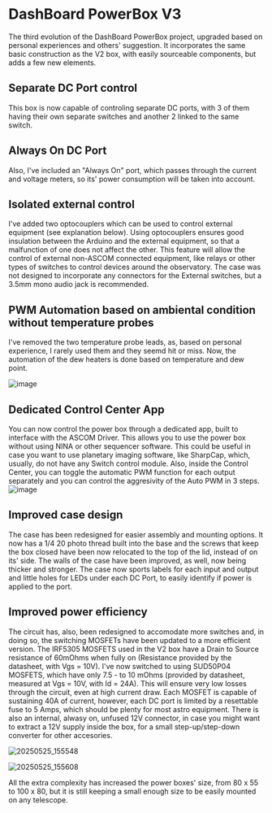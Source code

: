 # DashBoard PowerBox V3 

The third evolution of the DashBoard PowerBox project, upgraded based on personal experiences and others' suggestion.
It incorporates the same basic construction as the V2 box, with easily sourceable components, but adds a few new elements. 

## Separate DC Port control
This box is now capable of controling separate DC ports, with 3 of them having their own separate switches and another 2 linked to the same switch. 

## Always On DC Port
Also, I've included an "Always On" port, which passes through the current and voltage meters, so its' power consumption will be taken into account. 

## Isolated external control
I've added two optocouplers which can be used to control external equipment (see explanation below). Using optocouplers ensures good insulation between the Arduino and the external equipment, so that a malfunction of one does not affect the other. This feature will allow the control of external non-ASCOM connected equipment, like relays or other types of switches to control devices around the observatory. The case was not designed to incorporate any connectors for the External switches, but a 3.5mm mono audio jack is recommended. 

## PWM Automation based on ambiental condition without temperature probes
I've removed the two temperature probe leads, as, based on personal experience, I rarely used them and they seemd hit or miss. Now, the automation of the dew heaters is done based on temperature and dew point.

![image](https://github.com/user-attachments/assets/fa1a87fb-6252-4845-8d0e-0e9f8fe0fbea)


## Dedicated Control Center App
You can now control the power box through a dedicated app, built to interface with the ASCOM Driver. This allows you to use the power box without using NINA or other sequencer software. This could be useful in case you want to use planetary imaging software, like SharpCap, which, usually, do not have any Switch control module. Also, inside the Control Center, you can toggle the automatic PWM function for each output separately and you can control the aggresivity of the Auto PWM in 3 steps. 
![image](https://github.com/user-attachments/assets/e18eb556-9941-4ef8-9128-08519908c3b6)


## Improved case design
The case has been redesigned for easier assembly and mounting options. It now has a 1/4 20 photo thread built into the base and the screws that keep the box closed have been now relocated to the top of the lid, instead of on its' side. The walls of the case have been improved, as well, now being thicker and stronger. The case now sports labels for each input and output and little holes for LEDs under each DC Port, to easily identify if power is applied to the port. 

## Improved power efficiency
The circuit has, also, been redesigned to accomodate more switches and, in doing so, the switching MOSFETs have been updated to a more efficient version. The IRF5305 MOSFETS used in the V2 box have a Drain to Source resistance of 60mOhms when fully on (Resistance provided by the datasheet, with Vgs = 10V). I've now switched to using SUD50P04 MOSFETS, which have only 7.5 - to 10 mOhms (provided by datasheet, measured at Vgs = 10V, with Id = 24A). This will ensure very low losses through the circuit, even at high current draw. Each MOSFET is capable of sustaining 40A of current, however, each DC port is limited by a resettable fuse to 5 Amps, which should be plenty for most astro equipment. There is also an internal, alwasy on, unfused 12V connector, in case you might want to extract a 12V supply inside the box, for a small step-up/step-down converter for other accesories. 

![20250525_155548](https://github.com/user-attachments/assets/b573c654-c1bf-4e05-91e8-2ceac6c227b1)


![20250525_155608](https://github.com/user-attachments/assets/c8e7a707-eaac-4a86-8880-c21b3bf1ad9d)


All the extra complexity has increased the power boxes' size, from 80 x 55 to 100 x 80, but it is still keeping a small enough size to be easily mounted on any telescope. 


